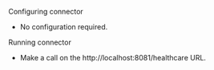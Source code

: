 Configuring connector

- No configuration required.


Running connector

- Make a call on the http://localhost:8081/healthcare URL.